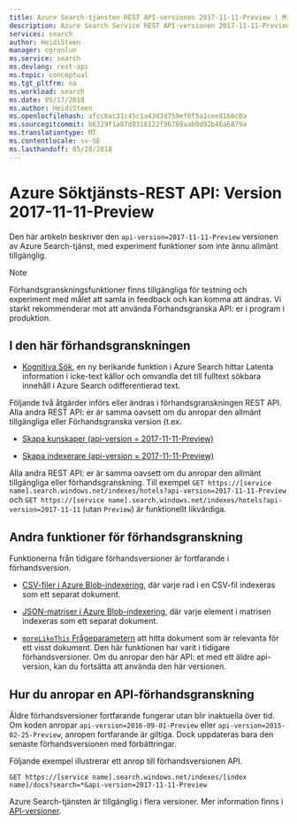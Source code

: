 ```yaml
---
title: Azure Search-tjänsten REST API-versionen 2017-11-11-Preview | Microsoft Docs
description: Azure Search Service REST API-versionen 2017-11-11-Preview innehåller experiment funktioner, till exempel synonymer och moreLikeThis sökningar.
services: search
author: HeidiSteen
manager: cgronlun
ms.service: search
ms.devlang: rest-api
ms.topic: conceptual
ms.tgt_pltfrm: na
ms.workload: search
ms.date: 05/17/2018
ms.author: HeidiSteen
ms.openlocfilehash: afcc8ac31c45c1a43d3d759ef6f5a1cee8166c0a
ms.sourcegitcommit: b6319f1a87d9316122f96769aab0d92b46a6879a
ms.translationtype: MT
ms.contentlocale: sv-SE
ms.lasthandoff: 05/20/2018
---
```

# <a name="azure-search-service-rest-api-version-2017-11-11-preview"></a>Azure Söktjänsts-REST API: Version 2017-11-11-Preview
Den här artikeln beskriver den `api-version=2017-11-11-Preview` versionen av Azure Search-tjänst, med experiment funktioner som inte ännu allmänt tillgänglig.

> [!NOTE]
> Förhandsgranskningsfunktioner finns tillgängliga för testning och experiment med målet att samla in feedback och kan komma att ändras. Vi starkt rekommenderar mot att använda Förhandsgranska API: er i program i produktion.


## <a name="new-in-this-preview"></a>I den här förhandsgranskningen

+ [Kognitiva Sök](cognitive-search-concept-intro.md), en ny berikande funktion i Azure Search hittar Latenta information i icke-text källor och omvandla det till fulltext sökbara innehåll i Azure Search odifferentierad text.

Följande två åtgärder införs eller ändras i förhandsgranskningen REST API. Alla andra REST API: er är samma oavsett om du anropar den allmänt tillgängliga eller Förhandsgranska version (t.ex.

+ [Skapa kunskaper (api-version = 2017-11-11-Preview)](ref-create-skillset.md)

+ [Skapa indexerare (api-version = 2017-11-11-Preview)](ref-create-indexer.md)

Alla andra REST API: er är samma oavsett om du anropar den allmänt tillgängliga eller förhandsgranskning. Till exempel `GET https://[service name].search.windows.net/indexes/hotels?api-version=2017-11-11-Preview` och `GET https://[service name].search.windows.net/indexes/hotels?api-version=2017-11-11` (utan `Preview`) är funktionellt likvärdiga.

## <a name="other-preview-features"></a>Andra funktioner för förhandsgranskning

Funktionerna från tidigare förhandsversioner är fortfarande i förhandsversion.

+ [CSV-filer i Azure Blob-indexering](search-howto-index-csv-blobs.md), där varje rad i en CSV-fil indexeras som ett separat dokument.

+ [JSON-matriser i Azure Blob-indexering](search-howto-index-json-blobs.md), där varje element i matrisen indexeras som ett separat dokument.

+ [`moreLikeThis` Frågeparametern](search-more-like-this.md) att hitta dokument som är relevanta för ett visst dokument. Den här funktionen har varit i tidigare förhandsversioner. Om du anropar den här API: et med ett äldre api-version, kan du fortsätta att använda den här versionen.


## <a name="how-to-call-a-preview-api"></a>Hur du anropar en API-förhandsgranskning

Äldre förhandsversioner fortfarande fungerar utan blir inaktuella över tid. Om koden anropar `api-version=2016-09-01-Preview` eller `api-version=2015-02-25-Preview`, anropen fortfarande är giltiga. Dock uppdateras bara den senaste förhandsversionen med förbättringar. 

Följande exempel illustrerar ett anrop till förhandsversionen API.

    GET https://[service name].search.windows.net/indexes/[index name]/docs?search=*&api-version=2017-11-11-Preview

Azure Search-tjänsten är tillgänglig i flera versioner. Mer information finns i [API-versioner](search-api-versions.md).
